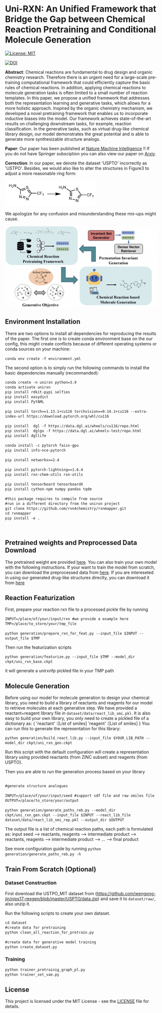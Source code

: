 # Uni-RXN: An Unified Framework that Bridge the Gap between Chemical Reaction Pretraining and Conditional Molecule Generation

[![License: MIT](https://img.shields.io/badge/License-MIT-yellow.svg)](https://github.com/qiangbo1222/HierDiff/blob/main/LICENSE)

[![DOI](https://zenodo.org/badge/609522297.svg)](https://zenodo.org/badge/latestdoi/609522297)

**Abstract**: Chemical reactions are fundamental to drug design and organic chemistry research. Therefore there is an urgent need for a large-scale pre-training computational framework that could efficiently capture the basic rules of chemical reactions.
 In addition, applying chemical reactions to molecule generation tasks is often limited to a small number of reaction templates. In this paper, we propose a unified framework that addresses both the representation learning and generative tasks, which allows for a more holistic approach. Inspired by the organic chemistry mechanism, we developed a novel pretraining framework that enables us to incorporate inductive biases into the model. Our framework achieves state-of-the-art results on challenging downstream tasks, for example, reaction classification. In the generative tasks, such as virtual drug-like chemical library design, our model demonstrates the great potential and is able to generate more synthesizable structure analogs.


**Paper**: Our paper has been published at [Nature Machine Intelligence](https://www.nature.com/articles/s42256-023-00764-9) !! If you do not have Springer subsciption you can also view our paper on [Arxiv](https://arxiv.org/abs/2303.06965).

**Correction**: In our paper, we denote the dataset 'USPTO' incorrectly as 'USTPO'. Besides, we would also like to alter the structures in Figure3 to adjust a more reasonable ring form:

<img src="assets/mol_correct.png" alt="Image" width="300">

We apologize for any confusion and misunderstanding these mix-ups might cause.

![cover](assets/abs_graph.png)

## Environment Installation

There are two options to install all dependencies for reproducing the results of the paper.
The first one is to create conda environment base on the our config, this might create conflicts because of different operating systems or conda sources on your machine:

`conda env create -f environment.yml`

The second option is to simply run the following commands to install the basic dependencies manually (recommanded):

```
conda create -n unirxn python=3.9
conda activate unirxn
pip install rdkit-pypi selfies
pip install easydict
pip install PyYAML

pip install torch==1.13.1+cu116 torchvision==0.14.1+cu116 --extra-index-url https://download.pytorch.org/whl/cu116

pip install  dgl -f https://data.dgl.ai/wheels/cu116/repo.html
pip install  dglgo -f https://data.dgl.ai/wheels-test/repo.html
pip install dgllife

conda install -c pytorch faiss-gpu
pip install info-nce-pytorch

pip install networkx==2.4

pip install pytorch-lightning==1.6.4
pip install rxn-chem-utils rxn-utils

pip install tensorboard tensorboardX
pip install cython-npm numpy pandas tqdm

#this package requires to compile from source
#run in a different directory from the unirxn project
git clone https://github.com/rxn4chemistry/rxnmapper.git 
cd rxnmapper
pip install -e .



```

## Pretrained weights and Preprocessed Data Download

The pretrained weight are provided [here](https://zenodo.org/record/10701524). You can also train your own model with the following instructions.
If your want to train the model from scratch, you can download the  preprocessed data from [here](https://zenodo.org/record/8075067). If you are intereseted in using our generated drug-like structures direclty, you can download it from [here](https://zenodo.org/record/8087160)

## Reaction Featurization

First, prepare your reaction rxn file to a processed pickle file by running
```
INPUT=/place/of/your/input/rxn #we provide a example here
TMP=/place/to_store/your/tmp_file

python generation/prepare_rxn_for_feat.py --input_file $INPUT --output_file $TMP

```

Then run the featurization scripts
```
python generation/featurize.py --input_file $TMP --model_dir ckpt/uni_rxn_base.ckpt
```
it will generate a unirxnfp pickled file in your TMP path

## Molecule Generation

Before using our model for molecule generation to design your chemical library, you need to build a library of reactants and reagents for our model to retrieve molecules at each generative step. We have provided a reactant+reagent library file in `dataset/data/react_lib_smi.pkl`. It is also easy to build your own library, you only need to create a pickled file of a dictionary as:
    {
        'reactant' :[List of smiles]
        'reagent' :[List of smiles]
    }
You can run this to generate the representation for this library:
```
python generation/build_react_lib.py --input_file $YOUR_LIB_PATH --model_dir ckpt/uni_rxn_gen.ckpt
```
Run this script with the default configuration will create a representation library using provided reactants (from ZINC subset) and reagents (from USPTO).

Then you are able to run the generation process based on your library
```

#generate structure analogues

INPUT=/place/of/your/input/seed #support sdf file and raw smiles file
OUTPUT=/place/to_store/your/output

python generation/generate_paths_reb.py --model_dir ckpt/uni_rxn_gen.ckpt --input_file $INPUT --react_lib_file dataset/data/react_lib_smi_rep.pkl --output_dir $OUTPUT
```

The output file is a list of chemical reaction paths, each path is formulated as:
input seed --> reactants, reagents --> intermediate product --> reactants, reagents --> intermediate product --> ... --> final product

See more configuration guide by running `python generation/generate_paths_reb.py -h`



## Train From Scratch (Optional)
### Dataset Construction

First download the USTPO_MIT dataset from (https://github.com/wengong-jin/nips17-rexgen/blob/master/USPTO/data.zip) and save it to `dataset/raw/`, also unzip it.

Run the following scripts to create your own dataset.

```
cd dataset
#create data for pretraining
python clean_all_reaction_for_pretrain.py

#create data for generative model training
python create_dataset.py

```

### Training
```
python trainer_pretrainig_graph_pl.py
python trainer_set_vae.py
```



## License

This project is licensed under the MIT License - see the [LICENSE](LICENSE) file for details.
